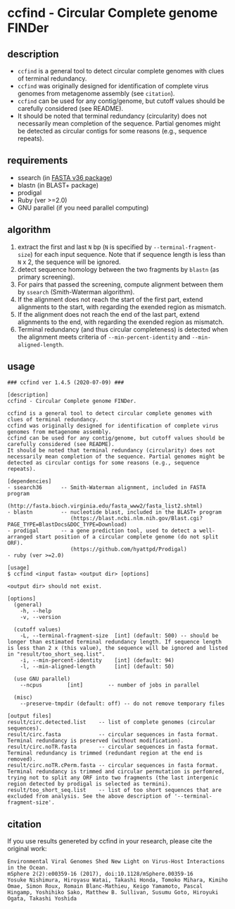 
# ccfind - Circular Complete genome FINDer

## description
* `ccfind` is a general tool to detect circular complete genomes with clues of terminal redundancy.
* `ccfind` was originally designed for identification of complete virus genomes from metagenome assembly (see `citation`).
* `ccfind` can be used for any contig/genome, but cutoff values should be carefully considered (see README).
* It should be noted that terminal redundancy (circularity) does not necessarily mean completion of the sequence. Partial genomes might be detected as circular contigs for some reasons (e.g., sequence repeats).

## requirements
* ssearch (in [FASTA v36 package](http://fasta.bioch.virginia.edu/fasta_www2/fasta_list2.shtml))
* blastn (in BLAST+ package)
* prodigal
* Ruby (ver >=2.0)
* GNU parallel (if you need parallel computing)

## algorithm
1. extract the first and last `N` bp (`N` is specified by `--terminal-fragment-size`) for each input sequence. Note that if sequence length is less than `N` x 2, the sequence will be ignored.
2. detect sequence homology between the two fragments by `blastn` (as primary screening).
3. For pairs that passed the screening, compute alignment between them by `ssearch` (Smith-Waterman algorithm).
4. If the alignment does not reach the start of the first part, extend alignments to the start, with regarding the exended region as mismatch.
5. If the alignment does not reach the end of the last part, extend alignments to the end, with regarding the exended region as mismatch.
6. Terminal redundancy (and thus circular completeness) is detected when the alignment meets criteria of `--min-percent-identity` and `--min-aligned-length`.

## usage 
```
### ccfind ver 1.4.5 (2020-07-09) ###

[description]
ccfind - Circular Complete genome FINDer.

ccfind is a general tool to detect circular complete genomes with clues of terminal redundancy.
ccfind was originally designed for identification of complete virus genomes from metagenome assembly.
ccfind can be used for any contig/genome, but cutoff values should be carefully considered (see README).
It should be noted that terminal redundancy (circularity) does not necessarily mean completion of the sequence. Partial genomes might be detected as circular contigs for some reasons (e.g., sequence repeats).

[dependencies]
- ssearch36      -- Smith-Waterman alignment, included in FASTA program
                    (http://fasta.bioch.virginia.edu/fasta_www2/fasta_list2.shtml)
- blastn         -- nucleotide blast, included in the BLAST+ program
                    (https://blast.ncbi.nlm.nih.gov/Blast.cgi?PAGE_TYPE=BlastDocs&DOC_TYPE=Download)
- prodigal       -- a gene prediction tool, used to detect a well-arranged start position of a circular complete genome (do not split ORF).
                    (https://github.com/hyattpd/Prodigal)
- ruby (ver >=2.0)

[usage]
$ ccfind <input fasta> <output dir> [options]

<output dir> should not exist.

[options]
  (general)
    -h, --help
    -v, --version

  (cutoff values)
    -L, --terminal-fragment-size  [int] (default: 500) -- should be longer than estimated terminal redundancy length. If sequence length is less than 2 x (this value), the sequence will be ignored and listed in "result/too_short_seq.list".
    -i, --min-percent-identity    [int] (default: 94)
    -l, --min-aligned-length      [int] (default: 50)

  (use GNU parallel)
    --ncpus        [int]        -- number of jobs in parallel

  (misc)
    --preserve-tmpdir (default: off) -- do not remove temporary files

[output files]
result/circ.detected.list    -- list of complete genomes (circular sequences).
result/circ.fasta            -- circular sequences in fasta format. Terminal redundancy is preserved (without modification).
result/circ.noTR.fasta       -- circular sequences in fasta format. Terminal redundancy is trimmed (redundant region at the end is removed).
result/circ.noTR.cPerm.fasta -- circular sequences in fasta format. Terminal redundancy is trimmed and circular permutation is perfomred, trying not to split any ORF into two fragments (the last intergenic region detected by prodigal is selected as termini).
result/too_short_seq.list    -- list of too short sequences that are excluded from analysis. See the above description of '--terminal-fragment-size'.
```

## citation
If you use results genereted by ccfind in your research, please cite the original work:
```
Environmental Viral Genomes Shed New Light on Virus-Host Interactions in the Ocean.
mSphere 2(2):e00359-16 (2017), doi:10.1128/mSphere.00359-16
Yosuke Nishimura, Hiroyasu Watai, Takashi Honda, Tomoko Mihara, Kimiho Omae, Simon Roux, Romain Blanc-Mathieu, Keigo Yamamoto, Pascal Hingamp, Yoshihiko Sako, Matthew B. Sullivan, Susumu Goto, Hiroyuki Ogata, Takashi Yoshida
```
